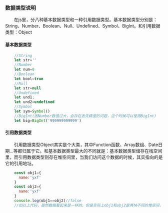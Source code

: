 ### 数据类型说明
&emsp;&emsp;在js里，分八种基本数据类型和一种引用数据类型。基本数据类型分别是：String、Number、Boolean、Null、Undefined、Symbol、BigInt。和引用数据类型：Object
#### 基本数据类型
```js
    //String
    let str=''
    //Number
    let num=0
    //Boolean
    let bool=true
    //Null
    let str=null
    //Undefined
    let und1;
    let und2=undefined
    //Symbol
    let sym=Symbol()
    //BigInt(因Number数值过大，会存在丢失精度的问题，这个时候可以使用BigInt)
    let big=BigInt('999999999999')
```
#### 引用数据类型
&emsp;&emsp;引用数据类型Object其实是个大类，其中Function函数、Array数组、Date日期...等都归属于它。和基本数据类型最大的不同就是：基本数据类型储存在栈空间里，而引用数据类型则存在堆空间里，当我们访问这个数据的时候，其实指向的是它的引用地址。
```js
    const obj1={
      name:'yxf'
    }
    const obj2={
      name:'yxf'
    }
    console.log(obj1==obj2)//false
    //如以上代码，虽然数据看起来是一样的，但是实际上obj1和obj2是两块不同的堆空间，因此不相等
```